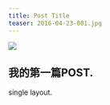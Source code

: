 ```yaml
---
title: Post Title
teaser: 2016-04-23-001.jpg
---
```


![](https://sheng0328.github.io/images/2016-04-23-001.jpg)

## 我的第一篇POST.

single layout.

